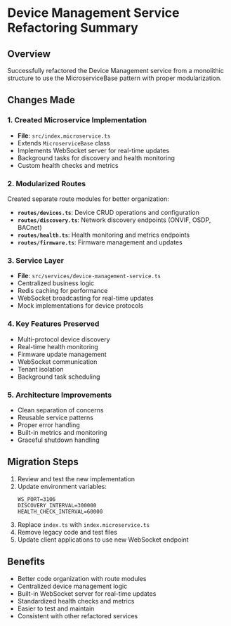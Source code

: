 # Device Management Service Refactoring Summary

## Overview
Successfully refactored the Device Management service from a monolithic structure to use the MicroserviceBase pattern with proper modularization.

## Changes Made

### 1. Created Microservice Implementation
- **File**: `src/index.microservice.ts`
- Extends `MicroserviceBase` class
- Implements WebSocket server for real-time updates
- Background tasks for discovery and health monitoring
- Custom health checks and metrics

### 2. Modularized Routes
Created separate route modules for better organization:
- **`routes/devices.ts`**: Device CRUD operations and configuration
- **`routes/discovery.ts`**: Network discovery endpoints (ONVIF, OSDP, BACnet)
- **`routes/health.ts`**: Health monitoring and metrics endpoints
- **`routes/firmware.ts`**: Firmware management and updates

### 3. Service Layer
- **File**: `src/services/device-management-service.ts`
- Centralized business logic
- Redis caching for performance
- WebSocket broadcasting for real-time updates
- Mock implementations for device protocols

### 4. Key Features Preserved
- Multi-protocol device discovery
- Real-time health monitoring
- Firmware update management
- WebSocket communication
- Tenant isolation
- Background task scheduling

### 5. Architecture Improvements
- Clean separation of concerns
- Reusable service patterns
- Proper error handling
- Built-in metrics and monitoring
- Graceful shutdown handling

## Migration Steps

1. Review and test the new implementation
2. Update environment variables:
   ```
   WS_PORT=3106
   DISCOVERY_INTERVAL=300000
   HEALTH_CHECK_INTERVAL=60000
   ```
3. Replace `index.ts` with `index.microservice.ts`
4. Remove legacy code and test files
5. Update client applications to use new WebSocket endpoint

## Benefits
- Better code organization with route modules
- Centralized device management logic
- Built-in WebSocket server for real-time updates
- Standardized health checks and metrics
- Easier to test and maintain
- Consistent with other refactored services